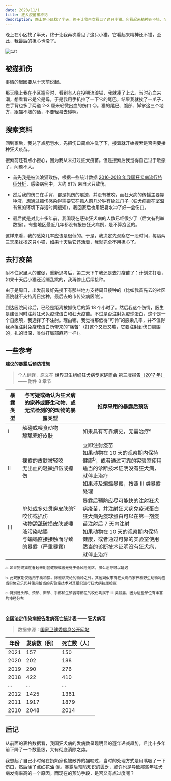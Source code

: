 ```yaml
---
date: 2023/11/1
title: 狂犬疫苗接种记
description: 晚上在小区找了半天，终于让我再次看见了这只小猫。它看起来精神还不错，至此，我最后的担心也没了。
---
```


晚上在小区找了半天，终于让我再次看见了这只小猫。它看起来精神还不错，至此，我最后的担心也没了。

![cat](https://s1.imagehub.cc/images/2023/11/04/e0eeaaa5ad7fb582c047c6110d0189a1.jpeg)

## 被猫抓伤

事情的起因要从十天前说起。

那天晚上我在小区遛弯时，看到有人在投喂流浪猫，我就凑了上去。当时心血来潮，想看看它是公是母，于是我用手扒拉了一下它的尾巴，结果我就挨了一爪子，左手背也多了两道 2-3 厘米轻微出血的伤口 😔。猫的尾巴、腹部、脚掌这三个地方，跟猫不熟的话，不要轻易去碰啊。

## 搜索资料

回到家后，我兑了点肥皂水，先把伤口简单冲洗了下，接着就开始搜索是否需要接种狂犬疫苗。

搜索前还有点小担心，因为我从未打过狂犬疫苗。但是搜索后我觉得自己过于敏感了，问题不大。

- 首先我是被流浪猫致伤，根据一些统计数据 [2016-2018 年我国狂犬病流行特征分析](https://rs.yiigle.com/cmaid/1307731)，感染病例中，大约 91% 来自犬只致伤。

- 然后我的伤口在手背，都是抓伤的痕迹，并没有被咬，而狂犬病的传播主要靠唾液，想通过抓伤感染得需要它在抓人前几分钟有舔过爪子（狂犬病毒在室温有氧的环境下存活时间很短），我回家后也用肥皂水冲了好一会伤口。

- 最后就是对比十多年前，我国现在感染狂犬病的人数已经很少了（后文有列举数据）。有些地区最近几年都没有报告狂犬病例，是不算疫区的。

这样来看，我的感染几率应该是很低的。于是，我决定先观察它一段时间，每隔两三天来找找这只小猫，如果十天后它还活着，我就完全不用担心了。

## 去打疫苗

耐不住家里人的催促，重新思考后，第二天下午我还是去打疫苗了：计划先打着，如果十天后小猫还活蹦乱跳的，我再停止后续接种。

由于是周日，出发前最好先搜下有那些地方支持周日接种的（比如我首先去的社区医院就不支持周日接种，最后去的市传染病医院）。

到达医院问诊后，已经是距离被抓伤后的第 18 个小时了。然后我这个伤情，医生是建议同时注射狂犬免疫球蛋白和狂犬疫苗。不过是否注射免疫球蛋白，这个是一个自愿项，我选择了不注射。理由嘛，我觉得那低得“可怜”的感染几率，并不值得我承担注射免疫球蛋白所带来的“痛苦”（打这个又贵又疼，它要注射到伤口周围的，扎的很深，类似打局部麻药一样）。

## 一些参考

**建议的暴露后预防措施**

> 个人翻译，原文在 [世界卫生组织狂犬病专家磋商会 第三版报告（2017 年）](https://iris.who.int/bitstream/handle/10665/272364/9789241210218-eng.pdf) —— 附件 8 章节

| 暴露类型 | 与可疑或确认为狂犬病的家养或野生动物、或无法检测的的动物的暴露类型                                                        | 推荐采用的暴露后预防                                                                                                                                                                                                        |
| -------- | ------------------------------------------------------------------------------------------------------------------------- | --------------------------------------------------------------------------------------------------------------------------------------------------------------------------------------------------------------------------- |
| I        | 触碰或喂食动物<br/>舔舐完好皮肤                                                                                           | 如果具有可靠病史，无需治疗<sup>a</sup>                                                                                                                                                                                      |
| II       | 裸露的皮肤被轻咬<br/>无出血的轻微抓伤或擦伤                                                                               | 立即注射疫苗<br/>如果动物在 10 天的观察期内保持健康<sup>b</sup>，或者通过可靠的实验室使用适当的诊断技术证明没有狂犬病，就停止治疗<br/>如果涉及蝙蝠暴露，按照 III 类暴露处理                                                 |
| III      | 单处或多处贯穿皮肤的<sup>c</sup> 咬伤或抓伤<br/>动物舔舐破损皮肤或唾液污染粘膜<br/>与蝙蝠直接接触而导致的暴露（严重暴露） | 暴露后预防应尽可能快的注射狂犬病疫苗，并注射狂犬病免疫球蛋白<br/>狂犬病免疫球蛋白可以在第一剂疫苗注射后 7 天内注射<br/>如果动物在 10 天的观察期内保持健康，或者通过可靠的实验室使用适当的诊断技术证明没有狂犬病，就停止治疗 |

<small>a. 如果狗或猫在看起来明显健康或者是处于低风险地区，那么治疗可以延迟</small>

<small>b. 此观察期仅适用于狗和猫。除濒临灭绝的物种之外，其他疑似患有狂犬病的家养和野生动物均应当实施安乐死并使用恰当的实验室技术对其组织进行狂犬病抗原检查</small>

<small>c. 特别是头部、颈部、面部、手部和生殖器等部位的咬伤均属于 III 类暴露，因为这些部位有丰富的神经分布</small>

<br />

**全国法定传染病报告发病死亡统计表 —— 狂犬病项**

> 数据来源：[国家卫健委信息公开网站](http://www.nhc.gov.cn/wjw/xinx/xinxi.shtml)

| 年份 | 发病数（例） | 死亡数（人） |
| ---- | ------------ | ------------ |
| 2021 | 157          | 150          |
| 2020 | 202          | 188          |
| 2019 | 290          | 276          |
| 2018 | 422          | 410          |
| ...  | ...          | ...          |
| 2012 | 1425         | 1361         |
| 2011 | 1917         | 1879         |
| 2010 | 2048         | 2014         |

## 后记

从前面的表格数据看，我国狂犬病的发病数呈现明显的逐年递减趋势，且比十多年前下降了一个数量级，大有彻底消除之势。

我想起了自己小时候在奶奶家也被散养的猫咬过，当时的处理方式是用嘴吸了一下伤口，然后涂了点红花油 😢。暴露后预防知识的匮乏，或许也是导致那些年狂犬病发病率高的一个原因。而现在的预防手段，是否又有点过度呢？
